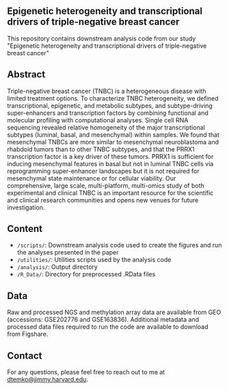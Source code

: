 ## Epigenetic heterogeneity and transcriptional drivers of triple-negative breast cancer
This repository contains downstream analysis code from our study "Epigenetic heterogeneity and transcriptional drivers of triple-negative breast cancer"

## Abstract
Triple-negative breast cancer (TNBC) is a heterogeneous disease with limited treatment options. To characterize TNBC heterogeneity, we defined transcriptional, epigenetic, and metabolic subtypes, and subtype-driving super-enhancers and transcription factors by combining functional and molecular profiling with computational analyses. Single cell RNA sequencing revealed relative homogeneity of the major transcriptional subtypes (luminal, basal, and mesenchymal) within samples. We found that mesenchymal TNBCs are more similar to mesenchymal neuroblastoma and rhabdoid tumors than to other TNBC subtypes, and that the PRRX1 transcription factor is a key driver of these tumors. PRRX1 is sufficient for inducing mesenchymal features in basal but not in luminal TNBC cells via reprogramming super-enhancer landscapes but it is not required for mesenchymal state maintenance or for cellular viability. Our comprehensive, large scale, multi-platform, multi-omics study of both experimental and clinical TNBC is an important resource for the scientific and clinical research communities and opens new venues for future investigation. 

## Content
* `/scripts/`: Downstream analysis code used to create the figures and run the analyses presented in the paper
* `/utilities/`: Utilities scripts used by the analysis code
* `/analysis/`: Output directory
* `/R_Data/`: Directory for preprocessed .RData files

## Data
Raw and processed NGS and methylation array data are available from GEO (accessions: GSE202776 and GSE163836). Additional metadata and processed data files required to run the code are available to download from Figshare.

## Contact
For any questions, please feel free to reach out to me at dtemko@jimmy.harvard.edu.
